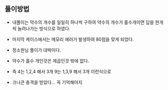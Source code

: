 ## 풀이방법

- 내풀이는 약수의 개수를 일일히 하나씩 구하여 약수의 개수가 홀수개이면 답을 한개씩 늘려나가는 방식으로 하였다.
- 마지막 케이스에서는 메모리 에러가 발생하여 80점을 맞게 되었다.

- 정소원님 풀이가 대박이다.
- 약수가 홀수 개인것은 제곱인것 밖에 없다.
- 즉 4는 1,2,4 해서 3개 9는 1,3,9 해서 3개 이런식으로
- 크나큰 충격을 받았다... 꼭 기억해야지